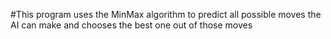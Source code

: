 #This program uses the MinMax algorithm to predict all possible moves the AI can make and chooses the best one out of those moves
